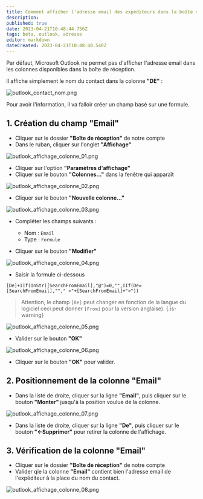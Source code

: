 ```yaml
---
title: Comment afficher l'adresse email des expéditeurs dans la boîte de réception
description: 
published: true
date: 2023-04-21T10:48:44.756Z
tags: beta, outlook, adresse
editor: markdown
dateCreated: 2023-04-21T10:48:40.540Z
---
```


Par défaut, Microsoft Outlook ne permet pas d'afficher l'adresse email dans les colonnes disponibles dans la boîte de réception.

Il affiche simplement le nom du contact dans la colonne **"DE"** :

![outlook_contact_nom.png](/assets/img/apps/microsoft_outlook/outlook_contact_nom.png)

Pour avoir l'information, il va falloir créer un champ basé sur une formule.

## 1. Création du champ "Email"

+ Cliquer sur le dossier **"Boîte de réception"** de notre compte
+ Dans le ruban, cliquer sur l'onglet **"Affichage"**

![outlook_affichage_colonne_01.png](/assets/img/apps/microsoft_outlook/outlook_affichage_colonne_01.png)

+ Cliquer sur l'option **"Paramètres d'affichage"**
+ Cliquer sur le bouton **"Colonnes..."** dans la fenêtre qui apparaît

![outlook_affichage_colonne_02.png](/assets/img/apps/microsoft_outlook/outlook_affichage_colonne_02.png)

+ Cliquer sur le bouton **"Nouvelle colonne..."**

![outlook_affichage_colonne_03.png](/assets/img/apps/microsoft_outlook/outlook_affichage_colonne_03.png)

+ Compléter les champs suivants :
	+ Nom : `Email`
  + Type : `Formule`

+ Cliquer sur le bouton **"Modifier"**

![outlook_affichage_colonne_04.png](/assets/img/apps/microsoft_outlook/outlook_affichage_colonne_04.png)

+ Saisir la formule ci-dessous

```
[De]+IIf(InStr([SearchFromEmail],"@")=0,"",IIf(De=[SearchFromEmail],""," <"+[SearchFromEmail]+">"))
```

> Attention, le champ `[De]` peut changer en fonction de la langue du logiciel ceci peut donner `[From]` pour la version anglaise).
{.is-warning}


![outlook_affichage_colonne_05.png](/assets/img/apps/microsoft_outlook/outlook_affichage_colonne_05.png)

+ Valider sur le bouton **"OK"**

![outlook_affichage_colonne_06.png](/assets/img/apps/microsoft_outlook/outlook_affichage_colonne_06.png)

+ Cliquer sur le bouton **"OK"** pour valider.


## 2. Positionnement de la colonne "Email"

+ Dans la liste de droite, cliquer sur la ligne **"Email"**, puis cliquer sur le bouton **"Monter"** jusqu'à la position voulue de la colonne.

![outlook_affichage_colonne_07.png](/assets/img/apps/microsoft_outlook/outlook_affichage_colonne_07.png)

+ Dans la liste de droite, cliquer sur la ligne **"De"**, puis cliquer sur le bouton **"<-Supprimer"** pour retirer la colonne de l'affichage.

## 3. Vérification de la colonne "Email"

+ Cliquer sur le dossier **"Boîte de réception"** de notre compte
+ Valider qie la colonne **"Email"** contient bien l'adresse email de l'expéditeur à la place du nom du contact.

![outlook_affichage_colonne_08.png](/assets/img/apps/microsoft_outlook/outlook_affichage_colonne_08.png)